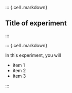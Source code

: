 ::: {.cell .markdown}
## Title of experiment
:::


::: {.cell .markdown}

In this experiment, you will

* item 1
* item 2
* item 3

:::



